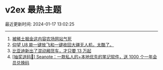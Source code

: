 # v2ex 最热主题

最近更新时间: 2024-01-17 13:02:25

--- 
1. [被稀土掘金这内容农场网站气死](https://www.v2ex.com/t/1009200) 
2. [仰望 U8 能一键放飞和一键收回大疆无人机，太酷了。](https://www.v2ex.com/t/1009219) 
3. [比亚迪新出了混动厢货车，才只要 13 万起](https://www.v2ex.com/t/1009228) 
4. [[抽奖送码🎁] Seanote：一款私人的+本地优先的笔记软件，送 1000 个一年会员兑换码](https://www.v2ex.com/t/1009230) 
